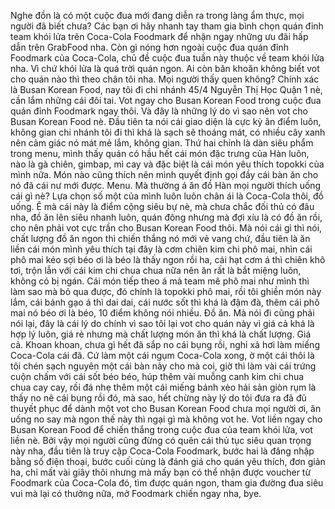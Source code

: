 Nghe đồn là có một cuộc đua mới đang diễn ra trong làng ẩm thực, mọi người đã biết chưa? Các bạn ơi hãy nhanh tay tham gia bình chọn quán đỉnh team khói lửa trên Coca-Cola Foodmark để nhận ngay những ưu đãi hấp dẫn trên GrabFood nha. Còn gì nóng hơn ngoài cuộc đua quán đỉnh Foodmark của Coca-Cola, chủ đề cuộc đua tuần này thuộc về team khói lửa nha. Vì chứ khói lửa là quá trời quán ngon. Ai còn băn khoăn không biết vot cho quán nào thì theo chân tôi nha. Mọi người thấy quen không? Chính xác là Busan Korean Food, nay tôi đi chi nhánh 45/4 Nguyễn Thị Học Quận 1 nè, cần lắm những cái đôi tai. Vot ngay cho Busan Korean Food trong cuộc đua quán đỉnh Foodmark ngay thôi. Và đây là những lý do vì sao nên vot cho Busan Korean Food nè. Đầu tiên ta nói cái giao diện là cực kỳ ăn điểm luôn, không gian chi nhánh tôi đi thì khá là sạch sẽ thoáng mát, có nhiều cây xanh nên cảm giác nó mát mẻ lắm, không gian. Thứ hai chính là dàn siêu phẩm trong menu, mình thấy quán có hầu hết cái món đặc trưng của Hàn luôn, nào là gà chiên, gimbap, mì cay và đặc biệt là cái món yêu thích topokki của mình nữa. Món nào cũng thích nên mình quyết định gọi đầy cái bàn ăn cho nó đã cái nư mới được. Menu. Mà thường á ăn đồ Hàn mọi người thích uống cái gì nè? Lựa chọn số một của mình luôn luôn chân ái là Coca-Cola thôi, đồ uống. Ê mà cái này là điểm cộng siêu bự nè, mà chưa chắc đối thủ có đâu nha, đồ ăn lên siêu nhanh luôn, quán đông nhưng mà đợi xíu là có đồ ăn rồi, cho nên phải vot cực trần cho Busan Korean Food thôi. Mà nói cái gì thì nói, chất lượng đồ ăn ngon thì chiến thắng nó mới vẻ vang chứ, đầu tiên là ăn liền cái món mình yêu thích tại đây là cơm chiên kim chi phô mai, nhìn cái phô mai kéo sợi béo ơi là béo là thấy ngon rồi ha, cái hạt cơm á thì chiên khô tơi, trộn lẫn với cái kim chi chua chua nữa nên ăn rất là bắt miệng luôn, không có bị ngán. Cái món tiếp theo á mà team mê phô mai như mình thì làm sao mà bỏ qua được, đó chính là topokki phô mai, rồi tôi ghiền món này lắm, cái bánh gạo á thì dai dai, cái nước sốt thì khá là đậm đà, thêm cái phô mai nó béo ơi là béo, 10 điểm không nói nhiều. Đồ ăn. Mà nói đi cũng phải nói lại, đây là cái lý do chính vì sao tôi lại vot cho quán này vì giá cả khá là hợp lý luôn, giá rẻ nhưng mà chất lượng món ăn thì khá là chất lượng. Giá cả. Khoan khoan, chưa gì hết đã sắp no cái bụng rồi, nghỉ xả hơi làm miếng Coca-Cola cái đã. Cứ làm một cái ngụm Coca-Cola xong, ờ một cái thôi là tôi chén sạch nguyên một cái bàn này cho mà coi, giờ thì làm vài cái trứng cuộn chấm với cái sốt béo béo, húp thêm vài muỗng canh kim chi chua chua cay cay, rồi đá nhẹ thêm một cái miếng bánh xèo hải sản giòn rụm là thấy no nê cái bụng rồi đó, mà sao, hết chừng này lý do tôi đưa ra đã đủ thuyết phục để dành một vot cho Busan Korean Food chưa mọi người ơi, ăn uống no say mà ngon thế này thì ngại gì mà không vot he. Vot liền ngay cho Busan Korean Food để chiến thắng trong cuộc đua của team khói lửa, vot liền nè. Bởi vậy mọi người cũng đừng có quên cái thủ tục siêu quan trọng này nha, đầu tiên là truy cập Coca-Cola Foodmark, bước hai là đăng nhập bằng số điện thoại, bước cuối cùng là đánh giá cho quán yêu thích, đơn giản ha, chỉ mất vài giây thôi nhưng mà mấy bạn có thể nhận được voucher từ Foodmark của Coca-Cola đó, tìm được quán ngon, tham gia đường đua siêu vui mà lại có thưởng nữa, mở Foodmark chiến ngay nha, bye.
